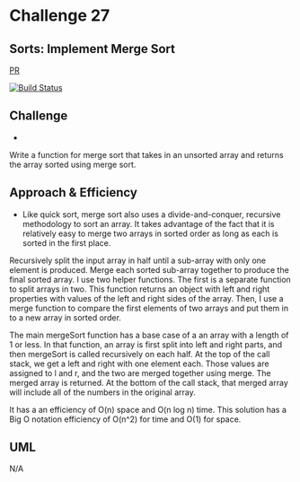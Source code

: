 # Challenge 27

## Sorts: Implement Merge Sort

[PR](https://github.com/)

[![Build Status](https://travis-ci.org/colosrjones-401d4/data-structures-and-algorithms.svg?branch=master)](https://travis-ci.org/colosrjones-401d4/data-structures-and-algorithms)


## Challenge
* 
Write a function for merge sort that takes in an unsorted array and returns the array sorted using merge sort.

## Approach & Efficiency
* Like quick sort, merge sort also uses a divide-and-conquer, recursive methodology to sort an array. It takes advantage of the fact that it is relatively easy to merge two arrays in sorted order as long as each is sorted in the first place.

Recursively split the input array in half until a sub-array with only one element is produced.
Merge each sorted sub-array together to produce the final sorted array.
I use two helper functions. The first is a separate function to split arrays in two. This function returns an object with left and right properties with values of the left and right sides of the array. Then, I use a merge function to compare the first elements of two arrays and put them in to a new array in sorted order.

The main mergeSort function has a base case of a an array with a length of 1 or less. In that function, an array is first split into left and right parts, and then mergeSort is called recursively on each half. At the top of the call stack, we get a left and right with one element each. Those values are assigned to l and r, and the two are merged together using merge. The merged array is returned. At the bottom of the call stack, that merged array will include all of the numbers in the original array.

It has a an efficiency of O(n) space and O(n log n) time.
This solution has a Big O notation efficiency of O(n^2) for time and O(1) for space.

## UML
N/A
